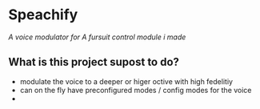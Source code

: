 # Speachify

*A voice modulator for A fursuit control module i made*

## What is this project supost to do?

- modulate the voice to a deeper or higer octive with high fedelitiy
- can on the fly have preconfigured modes / config modes for the voice
-
